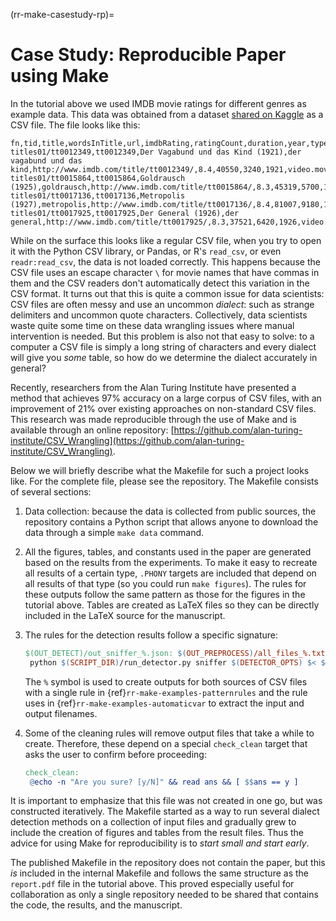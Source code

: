 (rr-make-casestudy-rp)=
# Case Study: Reproducible Paper using Make

In the tutorial above we used IMDB movie ratings for different genres as example data. This data was obtained from a dataset [shared on Kaggle](https://www.kaggle.com/orgesleka/imdbmovies#imdb.csv) as a CSV file. The file looks like this:

```text
fn,tid,title,wordsInTitle,url,imdbRating,ratingCount,duration,year,type,nrOfWins,nrOfNominations,nrOfPhotos,nrOfNewsArticles,nrOfUserReviews,nrOfGenre,Action,Adult,Adventure,Animation,Biography,Comedy,Crime,Documentary,Drama,Family,Fantasy,FilmNoir,GameShow,History,Horror,Music,Musical,Mystery,News,RealityTV,Romance,SciFi,Short,Sport,TalkShow,Thriller,War,Western
titles01/tt0012349,tt0012349,Der Vagabund und das Kind (1921),der vagabund und das kind,http://www.imdb.com/title/tt0012349/,8.4,40550,3240,1921,video.movie,1,0,19,96,85,3,0,0,0,0,0,1,0,0,1,1,0,0,0,0,0,0,0,0,0,0,0,0,0,0,0,0,0,0
titles01/tt0015864,tt0015864,Goldrausch (1925),goldrausch,http://www.imdb.com/title/tt0015864/,8.3,45319,5700,1925,video.movie,2,1,35,110,122,3,0,0,1,0,0,1,0,0,0,1,0,0,0,0,0,0,0,0,0,0,0,0,0,0,0,0,0,0
titles01/tt0017136,tt0017136,Metropolis (1927),metropolis,http://www.imdb.com/title/tt0017136/,8.4,81007,9180,1927,video.movie,3,4,67,428,376,2,0,0,0,0,0,0,0,0,1,0,0,0,0,0,0,0,0,0,0,0,0,1,0,0,0,0,0,0
titles01/tt0017925,tt0017925,Der General (1926),der general,http://www.imdb.com/title/tt0017925/,8.3,37521,6420,1926,video.movie,1,1,53,123,219,3,1,0,1,0,0,1,0,0,0,0,0,0,0,0,0,0,0,0,0,0,0,0,0,0,0,0,0,0
```

While on the surface this looks like a regular CSV file, when you try to open it with the Python CSV library, or Pandas, or R's `read_csv`, or even `readr:read_csv`, the data is not loaded correctly. This happens because the CSV file uses an escape character `\` for movie names that have commas in them and the CSV readers don't automatically detect this variation in the CSV format.  It turns out that this is quite a common issue for data scientists: CSV files are often messy and use an uncommon *dialect*: such as strange delimiters and uncommon quote characters.  Collectively, data scientists waste quite some time on these data wrangling issues where manual intervention is needed. But this problem is also not that easy to solve: to a computer a CSV file is simply a long string of characters and every dialect will give you *some* table, so how do we determine the dialect accurately in general?

Recently, researchers from the Alan Turing Institute have presented a method that achieves 97% accuracy on a large corpus of CSV files, with an improvement of 21% over existing approaches on non-standard CSV files. This research was made reproducible through the use of Make and is available through an online repository: [https://github.com/alan-turing-institute/CSV_Wrangling](https://github.com/alan-turing-institute/CSV_Wrangling).

Below we will briefly describe what the Makefile for such a project looks like.  For the complete file, please see the repository. The Makefile consists of several sections:

1. Data collection: because the data is collected from public sources, the repository contains a Python script that allows anyone to download the data through a simple `make data` command.

2. All the figures, tables, and constants used in the paper are generated based on the results from the experiments. To make it easy to recreate all results of a certain type, `.PHONY` targets are included that depend on all results of that type (so you could run `make figures`). The rules for these outputs follow the same pattern as those for the figures in the tutorial above.  Tables are created as LaTeX files so they can be directly included in the LaTeX source for the manuscript.

3. The rules for the detection results follow a specific signature:

   ```makefile
   $(OUT_DETECT)/out_sniffer_%.json: $(OUT_PREPROCESS)/all_files_%.txt
    python $(SCRIPT_DIR)/run_detector.py sniffer $(DETECTOR_OPTS) $< $@
   ```

   The `%` symbol is used to create outputs for both sources of CSV files with a single rule in {ref}`rr-make-examples-patternrules` and the rule uses in {ref}`rr-make-examples-automaticvar` to extract the input and output filenames.

4. Some of the cleaning rules will remove output files that take a while to create.  Therefore, these depend on a special `check_clean` target that asks the user to confirm before proceeding:

   ```makefile
   check_clean:
    @echo -n "Are you sure? [y/N]" && read ans && [ $$ans == y ]
   ```

It is important to emphasize that this file was not created in one go, but was constructed iteratively. The Makefile started as a way to run several dialect detection methods on a collection of input files and gradually grew to include the creation of figures and tables from the result files. Thus the advice for using Make for reproducibility is to *start small and start early*.

The published Makefile in the repository does not contain the paper, but this *is* included in the internal Makefile and follows the same structure as the `report.pdf` file in the tutorial above. This proved especially useful for collaboration as only a single repository needed to be shared that contains the code, the results, and the manuscript.
